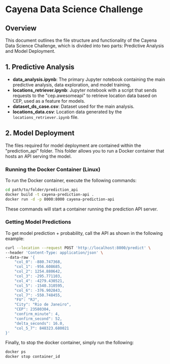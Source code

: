 # Cayena Data Science Challenge

## Overview

This document outlines the file structure and functionality of the Cayena Data Science Challenge, which is divided into two parts: Predictive Analysis and Model Deployment.

## 1. Predictive Analysis

- **data_analysis.ipynb**: The primary Jupyter notebook containing the main predictive analysis, data exploration, and model training.
- **locations_retriever.ipynb**: Jupyter notebook with a script that sends requests to the "cep.awesomeapi" to retrieve location data based on CEP, used as a feature for models.
- **dataset_ds_case.csv**: Dataset used for the main analysis.
- **locations_data.csv**: Location data generated by the `locations_retriever.ipynb` file.

## 2. Model Deployment

The files required for model deployment are contained within the "prediction_api" folder. This folder allows you to run a Docker container that hosts an API serving the model.

### Running the Docker Container (Linux)

To run the Docker container, execute the following commands:

```sh
cd path/to/folder/prediction_api
docker build -t cayena-prediction-api .
docker run -d -p 8000:8000 cayena-prediction-api
```

These commands will start a container running the prediction API server. 

### Getting Model Predictions

To get model prediction + probability, call the API as shown in the following example:

```sh
curl --location --request POST 'http://localhost:8000/predict' \
--header 'Content-Type: application/json' \
--data-raw '{
    "col_0": -880.747368,
    "col_1": -956.608685,
    "col_2": 1254.880642,
    "col_3": -295.771103,
    "col_4": -4279.430521,
    "col_5": -1540.310595,
    "col_6": -376.902843,
    "col_7": -550.748455,
    "FU": "RJ",
    "City": "Rio de Janeiro",
    "CEP": 23580304,
    "confirm_minute": 4,
    "confirm_second": 52,
    "delta_seconds": 16.0,
    "col_5_7": 848323.680021
}'
```

Finally, to stop the docker container, simply run the following:

```sh
docker ps
docker stop container_id
```